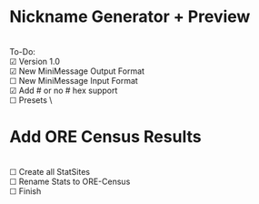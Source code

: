 # Nickname Generator + Preview 
\
To-Do: \
☑ Version 1.0 \
☑ New MiniMessage Output Format \
☐ New MiniMessage Input Format \
☑ Add # or no # hex support \
☐ Presets \
# Add ORE Census Results
\
☐ Create all StatSites \
☐ Rename Stats to ORE-Census \
☐ Finish

